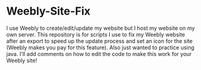 # Weebly-Site-Fix
I use Weebly to create/edit/update my website but I host my website on my own server. This repository is for scripts I use to fix my Weebly website after an export to speed up the update process and set an icon for the site (Weebly makes you pay for this feature). Also just wanted to practice using java. I'll add comments on how to edit the code to make this work for your Weebly site!

